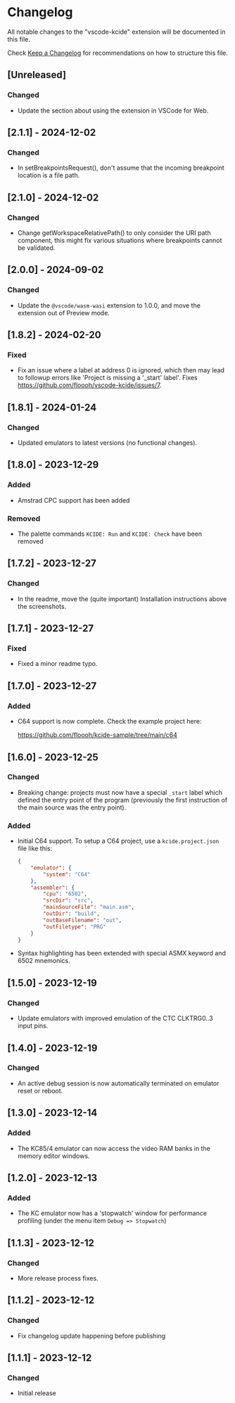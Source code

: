 # Changelog
All notable changes to the "vscode-kcide" extension will be documented in this file.

Check [Keep a Changelog](http://keepachangelog.com/) for recommendations on how to structure this file.

## [Unreleased]

### Changed

- Update the section about using the extension in VSCode for Web.

## [2.1.1] - 2024-12-02

### Changed

- In setBreakpointsRequest(), don't assume that the incoming breakpoint location
  is a file path.

## [2.1.0] - 2024-12-02

### Changed

- Change getWorkspaceRelativePath() to only consider the URI path component, this
  might fix various situations where breakpoints cannot be validated.

## [2.0.0] - 2024-09-02

### Changed

- Update the `@vscode/wasm-wasi` extension to 1.0.0, and move the extension
  out of Preview mode.

## [1.8.2] - 2024-02-20

### Fixed

- Fix an issue where a label at address 0 is ignored, which then may lead
  to followup errors like 'Project is missing a '_start' label'.
  Fixes https://github.com/floooh/vscode-kcide/issues/7.

## [1.8.1] - 2024-01-24

### Changed

- Updated emulators to latest versions (no functional changes).

## [1.8.0] - 2023-12-29

### Added

- Amstrad CPC support has been added

### Removed

- The palette commands `KCIDE: Run` and `KCIDE: Check` have been removed

## [1.7.2] - 2023-12-27

### Changed

- In the readme, move the (quite important) Installation instructions above the screenshots.

## [1.7.1] - 2023-12-27

### Fixed

- Fixed a minor readme typo.

## [1.7.0] - 2023-12-27

### Added

- C64 support is now complete. Check the example project here:

  https://github.com/floooh/kcide-sample/tree/main/c64

## [1.6.0] - 2023-12-25

### Changed

- Breaking change: projects must now have a special `_start` label which defined the entry point of the program
  (previously the first instruction of the main source was the entry point).

### Added

- Initial C64 support. To setup a C64 project, use a `kcide.project.json` file like this:

    ```json
    {
        "emulator": {
            "system": "C64"
        },
        "assembler": {
            "cpu": "6502",
            "srcDir": "src",
            "mainSourceFile": "main.asm",
            "outDir": "build",
            "outBaseFilename": "out",
            "outFiletype": "PRG"
        }
    }
    ```

- Syntax highlighting has been extended with special ASMX keyword and 6502 mnemonics.

## [1.5.0] - 2023-12-19

### Changed

- Update emulators with improved emulation of the CTC CLKTRG0..3 input pins.

## [1.4.0] - 2023-12-19

### Changed

- An active debug session is now automatically terminated on emulator reset or reboot.

## [1.3.0] - 2023-12-14

### Added

- The KC85/4 emulator can now access the video RAM banks in the memory editor windows.

## [1.2.0] - 2023-12-13

### Added

- The KC emulator now has a 'stopwatch' window for performance profiling (under the menu item `Debug => Stopwatch`)

## [1.1.3] - 2023-12-12

### Changed
- More release process fixes.

## [1.1.2] - 2023-12-12

### Changed
- Fix changelog update happening before publishing

## [1.1.1] - 2023-12-12

### Changed
- Initial release
